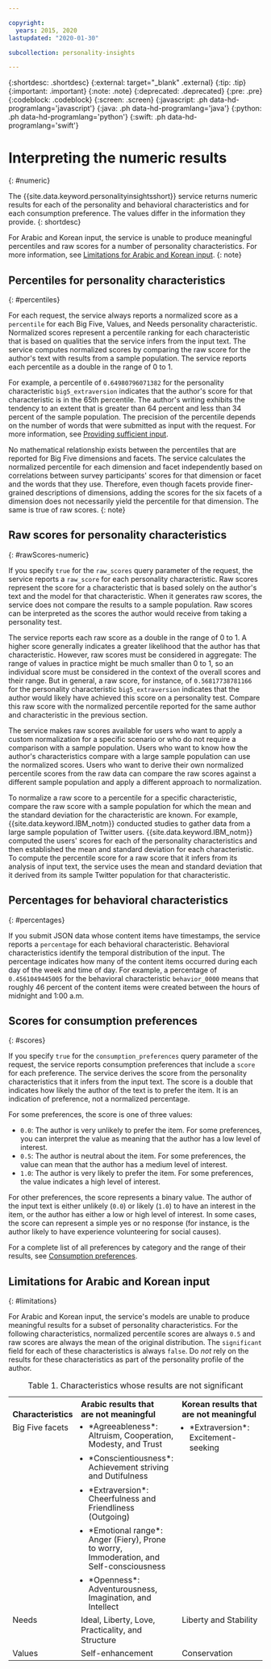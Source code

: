 ```yaml
---

copyright:
  years: 2015, 2020
lastupdated: "2020-01-30"

subcollection: personality-insights

---
```


{:shortdesc: .shortdesc}
{:external: target="_blank" .external}
{:tip: .tip}
{:important: .important}
{:note: .note}
{:deprecated: .deprecated}
{:pre: .pre}
{:codeblock: .codeblock}
{:screen: .screen}
{:javascript: .ph data-hd-programlang='javascript'}
{:java: .ph data-hd-programlang='java'}
{:python: .ph data-hd-programlang='python'}
{:swift: .ph data-hd-programlang='swift'}

# Interpreting the numeric results
{: #numeric}

The {{site.data.keyword.personalityinsightsshort}} service returns numeric results for each of the personality and behavioral characteristics and for each consumption preference. The values differ in the information they provide.
{: shortdesc}

For Arabic and Korean input, the service is unable to produce meaningful percentiles and raw scores for a number of personality characteristics. For more information, see [Limitations for Arabic and Korean input](#limitations).
{: note}

## Percentiles for personality characteristics
{: #percentiles}

For each request, the service always reports a normalized score as a `percentile` for each Big Five, Values, and Needs personality characteristic. Normalized scores represent a percentile ranking for each characteristic that is based on qualities that the service infers from the input text. The service computes normalized scores by comparing the raw score for the author's text with results from a sample population. The service reports each percentile as a double in the range of 0 to 1.

For example, a percentile of `0.64980796071382` for the personality characteristic `big5_extraversion` indicates that the author's score for that characteristic is in the 65th percentile. The author's writing exhibits the tendency to an extent that is greater than 64 percent and less than 34 percent of the sample population. The precision of the percentile depends on the number of words that were submitted as input with the request. For more information, see [Providing sufficient input](/docs/personality-insights?topic=personality-insights-input#sufficient).

No mathematical relationship exists between the percentiles that are reported for Big Five dimensions and facets. The service calculates the normalized percentile for each dimension and facet independently based on correlations between survey participants' scores for that dimension or facet and the words that they use. Therefore, even though facets provide finer-grained descriptions of dimensions, adding the scores for the six facets of a dimension does not necessarily yield the percentile for that dimension. The same is true of raw scores.
{: note}

## Raw scores for personality characteristics
{: #rawScores-numeric}

If you specify `true` for the `raw_scores` query parameter of the request, the service reports a `raw_score` for each personality characteristic. Raw scores represent the score for a characteristic that is based solely on the author's text and the model for that characteristic. When it generates raw scores, the service does not compare the results to a sample population. Raw scores can be interpreted as the scores the author would receive from taking a personality test.

The service reports each raw score as a double in the range of 0 to 1. A higher score generally indicates a greater likelihood that the author has that characteristic. However, raw scores must be considered in aggregate: The range of values in practice might be much smaller than 0 to 1, so an individual score must be considered in the context of the overall scores and their range. But in general, a raw score, for instance, of `0.56817738781166` for the personality characteristic `big5_extraversion` indicates that the author would likely have achieved this score on a personality test. Compare this raw score with the normalized percentile reported for the same author and characteristic in the previous section.

The service makes raw scores available for users who want to apply a custom normalization for a specific scenario or who do not require a comparison with a sample population. Users who want to know how the author's characteristics compare with a large sample population can use the normalized scores. Users who want to derive their own normalized percentile scores from the raw data can compare the raw scores against a different sample population and apply a different approach to normalization.

To normalize a raw score to a percentile for a specific characteristic, compare the raw score with a sample population for which the mean and the standard deviation for the characteristic are known. For example, {{site.data.keyword.IBM_notm}} conducted studies to gather data from a large sample population of Twitter users. {{site.data.keyword.IBM_notm}} computed the users' scores for each of the personality characteristics and then established the mean and standard deviation for each characteristic. To compute the percentile score for a raw score that it infers from its analysis of input text, the service uses the mean and standard deviation that it derived from its sample Twitter population for that characteristic.

## Percentages for behavioral characteristics
{: #percentages}

If you submit JSON data whose content items have timestamps, the service reports a `percentage` for each behavioral characteristic. Behavioral characteristics identify the temporal distribution of the input. The percentage indicates how many of the content items occurred during each day of the week and time of day. For example, a percentage of `0.4561049445005` for the behavioral characteristic `behavior_0000` means that roughly 46 percent of the content items were created between the hours of midnight and 1:00 a.m.

## Scores for consumption preferences
{: #scores}

If you specify `true` for the `consumption_preferences` query parameter of the request, the service reports consumption preferences that include a `score` for each preference. The service derives the score from the personality characteristics that it infers from the input text. The score is a double that indicates how likely the author of the text is to prefer the item. It is an indication of preference, not a normalized percentage.

For some preferences, the score is one of three values:

-   `0.0`: The author is very unlikely to prefer the item. For some preferences, you can interpret the value as meaning that the author has a low level of interest.
-   `0.5`: The author is neutral about the item. For some preferences, the value can mean that the author has a medium level of interest.
-   `1.0`: The author is very likely to prefer the item. For some preferences, the value indicates a high level of interest.

For other preferences, the score represents a binary value. The author of the input text is either unlikely (`0.0`) or likely (`1.0`) to have an interest in the item, or the author has either a low or high level of interest. In some cases, the score can represent a simple yes or no response (for instance, is the author likely to have experience volunteering for social causes).

For a complete list of all preferences by category and the range of their results, see [Consumption preferences](/docs/personality-insights?topic=personality-insights-preferences).

## Limitations for Arabic and Korean input
{: #limitations}

For Arabic and Korean input, the service's models are unable to produce meaningful results for a subset of personality characteristics. For the following characteristics, normalized percentile scores are always `0.5` and raw scores are always the mean of the original distribution. The `significant` field for each of these characteristics is always `false`. Do *not* rely on the results for these characteristics as part of the personality profile of the author.

<table>
  <caption>Table 1. Characteristics whose results are not significant</caption>
  <tr>
    <th style="text-align:left; vertical-align:bottom">
      Characteristics
    </th>
    <th style="text-align:left; vertical-align:bottom; width:40%">
      Arabic results that<br/>are not meaningful
    </th>
    <th style="text-align:left; vertical-align:bottom; width:40%">
      Korean results that<br/>are not meaningful
    </th>
  </tr>
  <tr>
    <td style="text-align:left; vertical-align:top">
      Big Five facets
    </td>
    <td style="text-align:left; vertical-align:top">
      <ul style="margin:0px 0px 0px 15px; padding:0px">
        <li style="margin:0px; line-height:110%; padding:0px">
          *Agreeableness*: Altruism, Cooperation, Modesty, and Trust
        </li>
        <li style="margin:10px 0px 0px 0px; line-height:110%; padding:0px">
          *Conscientiousness*: Achievement striving and Dutifulness
        </li>
        <li style="margin:10px 0px 0px 0px; line-height:110%; padding:0px">
          *Extraversion*: Cheerfulness and Friendliness (Outgoing)
        </li>
        <li style="margin:10px 0px 0px 0px; line-height:110%; padding:0px">
          *Emotional range*: Anger (Fiery), Prone to worry, Immoderation,
          and Self-consciousness
        </li>
        <li style="margin:10px 0px 0px 0px; line-height:110%; padding:0px">
          *Openness*: Adventurousness, Imagination, and Intellect
        </li>
      </ul>
    </td>
    <td style="text-align:left; vertical-align:top">
      <ul style="margin:0px 0px 0px 15px; padding:0px">
        <li style="margin:0px; padding:0px">
          *Extraversion*: Excitement-seeking
        </li>
      </ul>
    </td>
  </tr>
  <tr>
    <td style="text-align:left; vertical-align:top">
      Needs
    </td>
    <td style="text-align:left; vertical-align:top">
      Ideal, Liberty, Love, Practicality, and Structure
    </td>
    <td style="text-align:left; vertical-align:top">
      Liberty and Stability
    </td>
  </tr>
  </tr>
    <td style="text-align:left; vertical-align:top">
      Values
    </td>
    <td style="text-align:left; vertical-align:top">
      Self-enhancement
    </td>
    <td style="text-align:left; vertical-align:top">
      Conservation
    </td>
  </tr>
</table>
